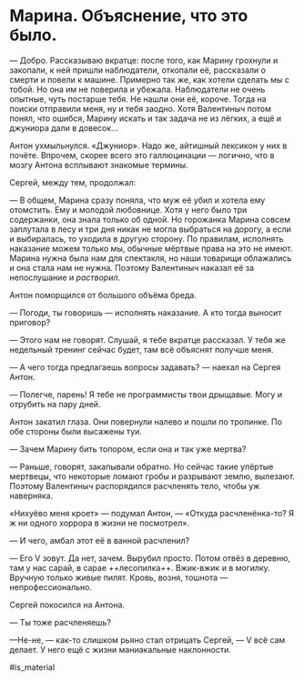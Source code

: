 # Марина. Объяснение, что это было.

— Добро. Рассказываю вкратце: после того, как Марину грохнули и закопали, к ней пришли наблюдатели, откопали её, рассказали о смерти и повели к машине. Примерно так же, как хотели сделать мы с тобой. Но она им не поверила и убежала. Наблюдатели не очень опытные, чуть постарше тебя. Не нашли они её, короче. Тогда на поиски отправили меня, ну и тебя заодно. Хотя Валентиныч потом понял, что ошибся, Марину искать и так задача не из лёгких, а ещё и джуниора дали в довесок…

Антон ухмыльнулся. «Джуниор». Надо же, айтишный лексикон у них в почёте. Впрочем, скорее всего это галлюцинации — логично, что в мозгу Антона всплывают знакомые термины. 

Сергей, между тем, продолжал:

— В общем, Марина сразу поняла, что муж её убил и хотела ему отомстить. Ему и молодой любовнице. Хотя у него было три содержанки, она знала только об одной.  Но горожанка Марина совсем заплутала в лесу и три дня никак не могла выбраться на дорогу, а если и выбиралась, то уходила в другую сторону. По правилам, исполнять наказание можем только мы, обычные мёртвые права на это не имеют. Марина нужна была нам для спектакля, но наши товарищи облажались и она стала нам не нужна. Поэтому Валентиныч наказал её за непослушание и _растворил_.

Антон поморщился от большого объёма бреда.

— Погоди, ты говоришь — исполнять наказание. А кто тогда выносит приговор?

— Этого нам не говорят. Слушай, я тебе вкратце рассказал. У тебя же недельный тренинг сейчас будет, там всё объяснят получше меня.

— А чего тогда предлагаешь вопросы задавать? — наехал на Сергея Антон.

— Полегче, парень! Я тебе не программисты твои дрыщавые. Могу и отрубить на пару дней.

Антон закатил глаза. Они повернули налево и пошли по тропинке. По обе стороны были высажены туи.

— Зачем Марину бить топором, если она и так уже мертва?

— Раньше, говорят, закапывали обратно. Но сейчас такие упёртые мертвецы, что некоторые ломают гробы и разрывают землю, вылезают. Поэтому Валентиныч распорядился расчленять тело, чтобы уж наверняка.

«Нихуёво меня кроет» — подумал Антон, — «Откуда расчленёнка-то? Я ж ни одного хоррора в жизни не посмотрел».

— И чего, амбал этот её в ванной расчленил?

— Его V зовут. Да нет, зачем. Вырубил просто. Потом отвёз в деревню, там у нас сарай, в сарае ++лесопилка++. Вжик-вжик и в могилку. Вручную только живые пилят. Кровь, возня, тошнота — непрофессионально.

Сергей покосился на Антона. 

— Ты тоже расчленяешь?

—Не-не, — как-то слишком рьяно стал отрицать Сергей, — V всё сам делает. У него ещё с жизни маниакальные наклонности.

#is_material